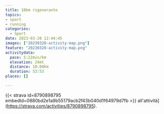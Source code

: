 ```yaml
---
title: 10km rigenerante 
topics:
- sport
- running
categories:
  - Sport
date: 2023-03-28 12:44:45
images: ["20230328-activity-map.png"]
feature: "20230328-activity-map.png"
activitydata:
  pace: 5:22min/km
  elevation: 24mt
  distance: 10.04km
  duration: 53:53
places: []

---
```






[//]: # ({{< figure src="20230328-activity-map.png" title="map" >}})


{{< strava id=8790898795 embedId=0880bd2e1a9b55179acb2f43b040d1f64979d7fb >}} all'attività](https://strava.com/activities/8790898795).
